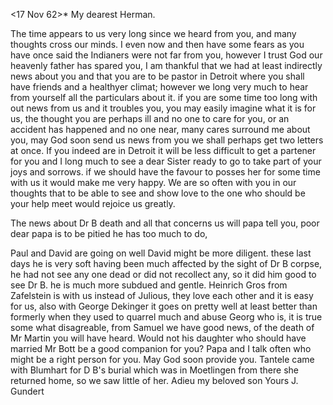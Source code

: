  <17 Nov 62>*
My dearest Herman.

The time appears to us very long since we heard from you, and many thoughts cross our minds. I even now and then have some fears as you have once said the Indianers were not far from you, however I trust God our heavenly father has spared you, I am thankful that we had at least indirectly news about you and that you are to be pastor in Detroit where you shall have friends and a healthyer climat; however we long very much to hear from yourself all the particulars about it. if you are some time too long with out news from us and it troubles you, you may easily imagine what it is for us, the thought you are perhaps ill and no one to care for you, or an accident has happened and no one near, many cares surround me about you, may God soon send us news from you we shall perhaps get two letters at once. If you indeed are in Detroit it will be less difficult to get a partener for you and I long much to see a dear Sister ready to go to take part of your joys and sorrows. if we should have the favour to posses her for some time with us it would make me very happy. We are so often with you in our thoughts that to be able to see and show love to the one who should be your help meet would rejoice us greatly.

The news about Dr B death and all that concerns us will papa tell you, poor dear papa is to be pitied he has too much to do,

Paul and David are going on well David might be more diligent. these last days he is very soft having been much affected by the sight of Dr B corpse, he had not see any one dead or did not recollect any, so it did him good to see Dr B. he is much more subdued and gentle. Heinrich Gros from Zafelstein is with us instead of Julious, they love each other and it is easy for us, also with George Dekinger it goes on pretty well at least better than formerly when they used to quarrel much and abuse Georg who is, it is true some what disagreable, from Samuel we have good news, of the death of Mr Martin you will have heard. Would not his daughter who should have married Mr Bott be a good companion for you? Papa and I talk often who might be a right person for you. May God soon provide you. Tantele came with Blumhart for D B's burial which was in Moetlingen from there she returned home, so we saw little of her. Adieu my beloved son
 Yours J. Gundert
